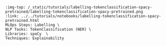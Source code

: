 ```{grid-item-card} 💫 Explore and analyze spaCy NER pipelines
:img-top: /_static/tutorials/labelling-tokenclassification-spacy-pretrained/labelling-tokenclassification-spacy-pretrained.png
:link: ../../tutorials/notebooks/labelling-tokenclassification-spacy-pretrained.html
MLOps Steps: Labelling \
NLP Tasks: TokenClassification (NER) \
Libraries: spaCy  \
Techniques: Explainability
```
